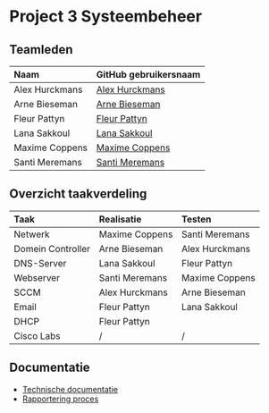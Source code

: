 # Project 3 Systeembeheer

## Teamleden

| Naam           | GitHub gebruikersnaam                   |
|:---------------|:----------------------------------------|
| Alex Hurckmans | [Alex Hurckmans](https://github.com/Alex-Hurckmans) |
| Arne Bieseman | [Arne Bieseman](https://github.com/BiesemanArne) |
| Fleur Pattyn | [Fleur Pattyn](https://github.com/FleurPattyn) |
| Lana Sakkoul | [Lana Sakkoul](https://github.com/lanasak) |
| Maxime Coppens | [Maxime Coppens](https://github.com/MaximeCoppens) |
| Santi Meremans | [Santi Meremans](https://github.com/santa2234) |

## Overzicht taakverdeling

| Taak | Realisatie             | Testen                 |
|:-----|:-----------------------|:-----------------------|
| Netwerk | Maxime Coppens | Santi Meremans |
| Domein Controller  | Arne Bieseman | Alex Hurckmans |
| DNS-Server  | Lana Sakkoul | Fleur Pattyn |
| Webserver  | Santi Meremans | Maxime Coppens |
| SCCM  | Alex Hurckmans | Arne Bieseman |
| Email | Fleur Pattyn | Lana Sakkoul |
| DHCP | Fleur Pattyn |  |
| Cisco Labs | / | / |

## Documentatie

- [Technische documentatie](doc/)
- [Rapportering proces](rapportering/)

